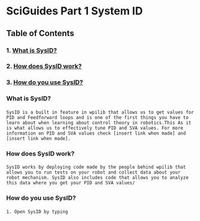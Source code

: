 # SciGuides Part 1 System ID

## Table of Contents
### 1. [What is SysID?](#what-is-SysID )
### 2. [How does SysID work?](#how-does-sysid-work)
### 3. [How do you use SysID?](#how-do-you-use-sysid)


### What is SysID?
#### 
    SysID is a built in feature in wpilib that allows us to get values for PID and Feedforward loops and is one of the first things you have to learn about when learning about control theory in robotics.This As it is what allows us to effectively tune PID and SVA values. For more information on PID and SVA values check [insert link when made] and [insert link when made].

### How does SysID work?

#### 
    SysID works by deploying code made by the people behind wpilib that allows you to run tests on your robot and collect data about your robot mechanism. SysID also includes code that allows you to analyze this data where you get your PID and SVA values/
### How do you use SysID?
####
    1. Open SysID by typing 
